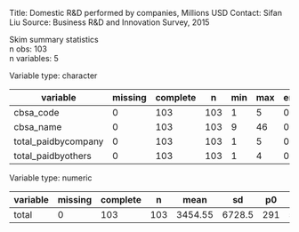 Title:  Domestic R&D performed by companies, Millions USD
Contact:  Sifan Liu
Source:  Business R&D and Innovation Survey, 2015 

Skim summary statistics  
 n obs: 103    
 n variables: 5    

Variable type: character

|      variable       | missing | complete |  n  | min | max | empty | n_unique |
|---------------------|---------|----------|-----|-----|-----|-------|----------|
|      cbsa_code      |    0    |   103    | 103 |  1  |  5  |   0   |   101    |
|      cbsa_name      |    0    |   103    | 103 |  9  | 46  |   0   |   103    |
| total_paidbycompany |    0    |   103    | 103 |  1  |  5  |   0   |    95    |
| total_paidbyothers  |    0    |   103    | 103 |  1  |  4  |   0   |    93    |

Variable type: numeric

| variable | missing | complete |  n  |  mean   |   sd   | p0  |  p25  | p50 |  p75   | p100  |
|----------|---------|----------|-----|---------|--------|-----|-------|-----|--------|-------|
|  total   |    0    |   103    | 103 | 3454.55 | 6728.5 | 291 | 501.5 | 965 | 2905.5 | 48861 |

